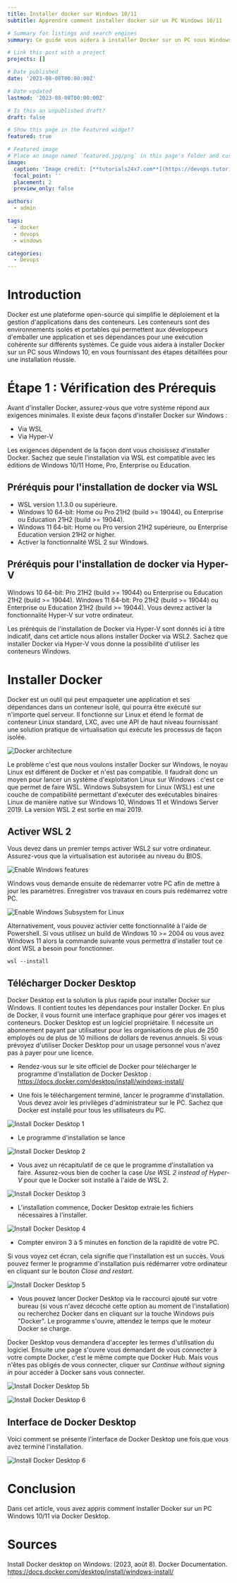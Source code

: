 ```yaml
---
title: Installer docker sur Windows 10/11
subtitle: Apprendre comment installer docker sur un PC Windows 10/11

# Summary for listings and search engines
summary: Ce guide vous aidera à installer Docker sur un PC sous Windows 10, en vous fournissant des étapes détaillées pour une installation réussie.

# Link this post with a project
projects: []

# Date published
date: '2023-08-08T00:00:00Z'

# Date updated
lastmod: '2023-08-08T00:00:00Z'

# Is this an unpublished draft?
draft: false

# Show this page in the Featured widget?
featured: true

# Featured image
# Place an image named `featured.jpg/png` in this page's folder and customize its options here.
image:
  caption: 'Image credit: [**tutorials24x7.com**](https://devops.tutorials24x7.com/blog/how-to-change-docker-data-path-on-windows-10)'
  focal_point: ''
  placement: 2
  preview_only: false

authors:
  - admin

tags:
  - docker
  - devops
  - windows

categories:
  - Devops
---
```


# Introduction

Docker est une plateforme open-source qui simplifie le déploiement et la gestion d'applications dans des conteneurs. Les conteneurs sont des environnements isolés et portables qui permettent aux développeurs d'emballer une application et ses dépendances pour une exécution cohérente sur différents systèmes. Ce guide vous aidera à installer Docker sur un PC sous Windows 10, en vous fournissant des étapes détaillées pour une installation réussie.

# Étape 1 : Vérification des Prérequis

Avant d'installer Docker, assurez-vous que votre système répond aux exigences minimales.
Il existe deux façons d'installer Docker sur Windows :

- Via WSL
- Via Hyper-V

Les exigences dépendent de la façon dont vous choisissez d'installer Docker. 
Sachez que seule l'installation via WSL est compatible avec les éditions de Windows 10/11 Home, Pro, Enterprise ou Education.

## Préréquis pour l'installation de docker via WSL

* WSL version 1.1.3.0 ou supérieure.
* Windows 10 64-bit: Home ou Pro 21H2 (build >= 19044), ou Enterprise ou Education 21H2 (build >= 19044).
* Windows 11 64-bit: Home ou Pro version 21H2 supérieure, ou Enterprise Education version 21H2 or higher.
* Activer la fonctionnalité WSL 2 sur Windows.

## Préréquis pour l'installation de docker via Hyper-V

Windows 10 64-bit: Pro 21H2 (build >= 19044) ou Enterprise ou Education 21H2 (build >= 19044).
Windows 11 64-bit: Pro 21H2 (build >= 19044) ou Enterprise ou Education 21H2 (build >= 19044).
Vous devrez activer la fonctionnalité Hyper-V sur votre ordinateur. 

Les préréquis de l'installation de Docker via Hyper-V sont donnés ici à titre indicatif, dans cet article nous allons installer Docker via WSL2. Sachez que installer Docker via Hyper-V vous donne la possibilité d'utiliser les conteneurs Windows.

# Installer Docker 

Docker est un outil qui peut empaqueter une application et ses dépendances dans un conteneur isolé, qui pourra être exécuté sur n'importe quel serveur. Il fonctionne sur Linux et étend le format de conteneur Linux standard, LXC, avec une API de haut niveau fournissant une solution pratique de virtualisation qui exécute les processus de façon isolée. 

![Docker architecture](assets/container-architecture.png)

Le problème c'est que nous voulons installer Docker sur Windows, le noyau Linux est différent de Docker et n'est pas compatible. Il faudrait donc un moyen pour lancer un système d'exploitation Linux sur Windows : c'est ce que permet de faire WSL. 
Windows Subsystem for Linux (WSL) est une couche de compatibilité permettant d'exécuter des exécutables binaires Linux de manière native sur Windows 10, Windows 11 et Windows Server 2019. La version WSL 2 est sortie en mai 2019. 

## Activer WSL 2

Vous devez dans un premier temps activer WSL2 sur votre ordinateur. Assurez-vous que la virtualisation est autorisée au niveau du BIOS. 

![Enable Windows features](assets/enable-features.png)

Windows vous demande ensuite de rédemarrer votre PC afin de mettre à jour les paramètres. Enregistrer vos travaux en cours puis redémarrez votre PC. 

![Enable Windows Subsystem for Linux](assets/enable-wsl2.PNG)

Alternativement, vous pouvez activier cette fonctionnalité à l'aide de Powershell.
Si vous utilisez un build de Windows 10 >= 2004 ou vous avez Windows 11 alors la commande suivante vous permettra d'installer tout ce dont WSL a besoin pour fonctionner.

```pwsh
wsl --install
```

## Télécharger Docker Desktop

Docker Desktop est la solution la plus rapide pour installer Docker sur Windows. Il contient toutes les dépendances pour installer Docker. En plus de Docker, il vous fournit une interface graphique pour gérer vos images et conteneurs. 
Docker Desktop est un logiciel propriétaire. Il nécessite un abonnement payant par utilisateur pour les organisations de plus de 250 employés ou de plus de 10 millions de dollars de revenus annuels. Si vous prévoyez d'utiliser Docker Desktop pour un usage personnel vous n'avez pas à payer pour une licence. 

* Rendez-vous sur le site officiel de Docker pour télécharger le programme d'installation de Docker Desktop : https://docs.docker.com/desktop/install/windows-install/

* Une fois le téléchargement terminé, lancer le programme d'installation. Vous devez avoir les privilèges d'administrateur sur le PC. Sachez que Docker est installé pour tous les utilisateurs du PC.

![Install Docker Desktop 1](assets/docker-desktop-install-step1.PNG)

* Le programme d'installation se lance

![Install Docker Desktop 2](assets/docker-desktop-install-step2.PNG)

* Vous avez un récapitulatif de ce que le programme d'installation va faire. Assurez-vous bien de cocher la case *Use WSL 2 instead of Hyper-V* pour que le Docker soit installé à l'aide de WSL 2.

![Install Docker Desktop 3](assets/docker-desktop-install-step3.PNG)

* L'installation commence, Docker Desktop extraie les fichiers nécessaires à l'installer. 

![Install Docker Desktop 4](assets/docker-desktop-install-step4.PNG)

* Compter environ 3 à 5 minutes en fonction de la rapidité de votre PC. 

Si vous voyez cet écran, cela signifie que l'installation est un succès. Vous pouvez fermer le programme d'installation puis rédémarrer votre ordinateur en cliquant sur le bouton *Close and restart*.

![Install Docker Desktop 5](assets/docker-desktop-install-step5.PNG)

* Vous pouvez lancer Docker Desktop via le raccourci ajouté sur votre bureau (si vous n'avez décoché cette option au moment de l'installation) ou recherchez Docker dans en cliquant sur la touche Windows puis "Docker". 
Le programme s'ouvre, attendez le temps que le moteur Docker se charge. 

Docker Desktop vous demandera d'accepter les termes d'utilisation du logiciel. Ensuite une page s'ouvre vous demandant de vous connecter à votre compte Docker, c'est le même compte que Docker Hub. Mais vous n'êtes pas obligés de vous connecter, cliquer sur *Continue without signing in* pour accéder à Docker sans vous connecter.

![Install Docker Desktop 5b](assets/docker-desktop-install-step5b.PNG)

![Install Docker Desktop 6](assets/docker-desktop-install-step6.PNG)

## Interface de Docker Desktop

Voici comment se présente l'interface de Docker Desktop une fois que vous avez terminé l'installation.

![Install Docker Desktop 6](assets/docker-desktop-install-step7.PNG)


# Conclusion

Dans cet article, vous avez appris comment installer Docker sur un PC Windows 10/11 via Docker Desktop.

# Sources
Install Docker desktop on Windows. (2023, août 8). Docker Documentation. https://docs.docker.com/desktop/install/windows-install/